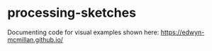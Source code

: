 # processing-sketches

Documenting code for visual examples shown here: https://edwyn-mcmillan.github.io/
